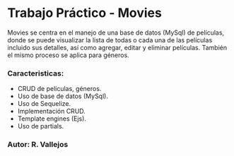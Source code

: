 # Trabajo Práctico - Movies

Movies se centra en el manejo de una base de datos (MySql) de películas, donde se puede visualizar la lista de todas o cada una de las películas incluido sus detalles, así como agregar, editar y eliminar películas.
También el mismo proceso se aplica para géneros.

### Caracteristicas:
- CRUD de películas, géneros.
- Uso de base de datos (MySql).
- Uso de Sequelize.
- Implementación CRUD.
- Template engines (Ejs).
- Uso de partials.

### Autor: R. Vallejos